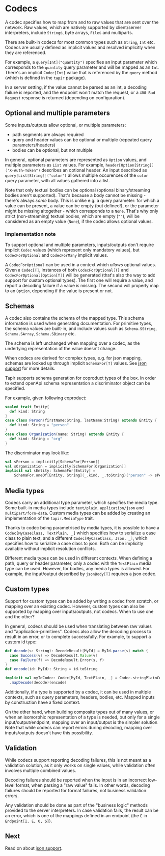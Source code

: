 # Codecs

A codec specifies how to map from and to raw values that are sent over the network. Raw values, which are natively 
supported by client/server interpreters, include `String`s, byte arrays, `File`s and multiparts.

There are built-in codecs for most common types such as `String`, `Int` etc. Codecs are usually defined as implicit 
values and resolved implicitly when they are referenced.

For example, a `query[Int]("quantity")` specifies an input parameter which corresponds to the `quantity` query 
parameter and will be mapped as an `Int`. There's an implicit `Codec[Int]` value that is referenced by the `query`
method (which is defined in the `tapir` package). 

In a server setting, if the value cannot be parsed as an int, a decoding failure is reported, and the endpoint 
won't match the request, or a `400 Bad Request` response is returned (depending on configuration).

## Optional and multiple parameters

Some inputs/outputs allow optional, or multiple parameters:

* path segments are always required
* query and header values can be optional or multiple (repeated query parameters/headers)
* bodies can be optional, but not multiple

In general, optional parameters are represented as `Option` values, and multiple parameters as `List` values.
For example, `header[Option[String]]("X-Auth-Token")` describes an optional header. An input described as 
`query[List[String]]("color")` allows multiple occurences of the `color` query parameter, with all values gathered
into a list.

Note that only textual bodies can be optional (optional binary/streaming bodies aren't supported). That's because a body
cannot be missing - there's always *some* body. This is unlike e.g. a query parameter: for which a value can be present,
a value can be empty (but defined!), or the parameter might be missing altogether - which corresponds to a `None`.
That's why only strict (non-streaming) textual bodies, which are empty (`""`), will be considered as an empty value 
(`None`), if the codec allows optional values. 

### Implementation note

To support optional and multiple parameters, inputs/outputs don't require implicit `Codec` values (which represent
only mandatory values), but `CodecForOptional` and `CodecForMany` implicit values.

A `CodecForOptional` can be used in a context which *allows* optional values. Given a `Codec[T]`, instances of both 
`CodecForOptional[T]` and `CodecForOptional[Option[T]]` will be generated (that's also the way to add support for 
custom optional types). The first one will require a value, and report a decoding failure if a value is missing. The
second will properly map to an `Option`, depending if the value is present or not.

## Schemas

A codec also contains the schema of the mapped type. This schema information is used when generating documentation. 
For primitive types, the schema values are built-in, and include values such as `Schema.SString`, `Schema.SArray`, 
`Schema.SBinary` etc. 

The schema is left unchanged when mapping over a codec, as the underlying representation of the value doesn't change.

When codecs are derived for complex types, e.g. for json mapping, schemas are looked up through implicit
`SchemaFor[T]` values. See [json support](json.html) for more details.

Tapir supports schema generation for coproduct types of the box. In order to extend openApi schema
representation a discriminator object can be specified. 

For example, given following coproduct:
```scala
sealed trait Entity{
  def kind: String
} 
case class Person(firstName:String, lastName:String) extends Entity {
  def kind: String = "person"
}
case class Organization(name: String) extends Entity {
  def kind: String = "org"  
}
```
The discriminator may look like:
```scala
val sPerson = implicitly[SchemaFor[Person]]
val sOrganization = implicitly[SchemaFor[Organization]]
implicit val sEntity: SchemaFor[Entity] = 
    SchemaFor.oneOf[Entity, String](_.kind, _.toString)("person" -> sPerson, "org" -> sOrganization)
```
 
## Media types

Codecs carry an additional type parameter, which specifies the media type. Some built-in media types include 
`text/plain`, `application/json` and `multipart/form-data`. Custom media types can be added by creating an 
implementation of the `tapir.MediaType` trait.

Thanks to codec being parametrised by media types, it is possible to have a `Codec[MyCaseClass, TextPlain, _]` which 
specifies how to serialize a case class to plain text, and a different `Codec[MyCaseClass, Json, _]`, which specifies 
how to serialize a case class to json. Both can be implicitly available without implicit resolution conflicts.

Different media types can be used in different contexts. When defining a path, query or header parameter, only a codec 
with the `TextPlain` media type can be used. However, for bodies, any media types is allowed. For example, the 
input/output described by `jsonBody[T]` requires a json codec.

## Custom types

Support for custom types can be added by writing a codec from scratch, or mapping over an existing codec. However,
custom types can also be supported by mapping over inputs/outputs, not codecs. When to use one and the other?

In general, codecs should be used when translating between raw values and "application-primitives". Codecs also
allow the decoding process to result in an error, or to complete successfully. For example, to support a custom id type:

```scala
def decode(s: String): DecodeResult[MyId] = MyId.parse(s) match {
  case Success(v) => DecodeResult.Value(v)
  case Failure(f) => DecodeResult.Error(s, f)
}
def encode(id: MyId): String = id.toString

implicit val myIdCodec: Codec[MyId, TextPlain, _] = Codec.stringPlainCodecUtf8
  .mapDecode(decode)(encode)
```

Additionally, if a type is supported by a codec, it can be used in multiple contexts, such as query parameters, headers,
bodies, etc. Mapped inputs by construction have a fixed context.

On the other hand, when building composite types out of many values, or when an isomorphic representation of a type
 is needed, but only for a single input/output/endpoint, mapping over an input/output is the simpler solution. Note that
 while codecs can report errors during decoding, mapping over inputs/outputs doesn't have this possibility.

## Validation

While codecs support reporting decoding failures, this is not meant as a validation solution, as it only works on single
values, while validation often involves multiple combined values.

Decoding failures should be reported when the input is in an incorrect low-level format, when parsing a "raw value"
fails. In other words, decoding failures should be reported for format failures, not business validation errors.

Any validation should be done as part of the "business logic" methods provided to the server interpreters. In case 
validation fails, the result can be an error, which is one of the mappings defined in an endpoint
(the `E` in `Endpoint[I, E, O, S]`).

## Next

Read on about [json support](json.html).
